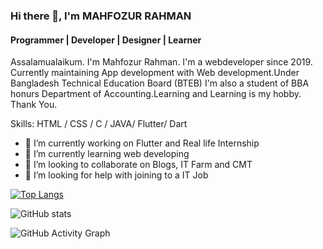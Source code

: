 ### Hi there 👋, I'm      **MAHFOZUR RAHMAN**
#### Programmer | Developer | Designer | Learner


Assalamualaikum. I'm Mahfozur Rahman. I'm a webdeveloper since 2019. Currently maintaining App development with Web development.Under Bangladesh Technical  Education Board (BTEB) I'm also a student of BBA honurs Department of Accounting.Learning and Learning is my hobby.
Thank You.

Skills: HTML / CSS / C / JAVA/ Flutter/ Dart

- 🔭 I’m currently working on Flutter and Real life Internship 
- 🌱 I’m currently learning web developing 
- 👯 I’m looking to collaborate on Blogs, IT Farm and CMT 
- 🤔 I’m looking for help with joining to a IT Job 



  





[![Top Langs](https://github-readme-stats.vercel.app/api/top-langs/?username=MRA963)](https://github.com/anuraghazra/github-readme-stats)

![GitHub stats](https://github-readme-stats.vercel.app/api?username=MRA963&show_icons=true)  

![GitHub Activity Graph](https://activity-graph.herokuapp.com/graph?username=MRA963)  

 


 
